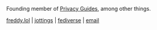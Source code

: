 Founding member of [Privacy Guides](https://privacyguides.org), among other things.

[freddy.lol](https://freddy.lol) | [jottings](https://jottings.lol/) | [fediverse](https://social.lol/@freddy) | [email](mailto:freddy@omg.lol) 
